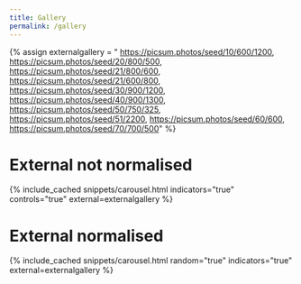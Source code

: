 ```yaml
---
title: Gallery
permalink: /gallery
---
```



{% assign externalgallery = "
https://picsum.photos/seed/10/600/1200,
https://picsum.photos/seed/20/800/500,
https://picsum.photos/seed/21/800/600,
https://picsum.photos/seed/21/600/800,
https://picsum.photos/seed/30/900/1200,
https://picsum.photos/seed/40/900/1300,
https://picsum.photos/seed/50/750/325,
https://picsum.photos/seed/51/2200,
https://picsum.photos/seed/60/600,
https://picsum.photos/seed/70/700/500" %}

# External not normalised 

{% include_cached snippets/carousel.html indicators="true" controls="true" external=externalgallery %}

# External normalised

{% include_cached snippets/carousel.html random="true" indicators="true" external=externalgallery %}


